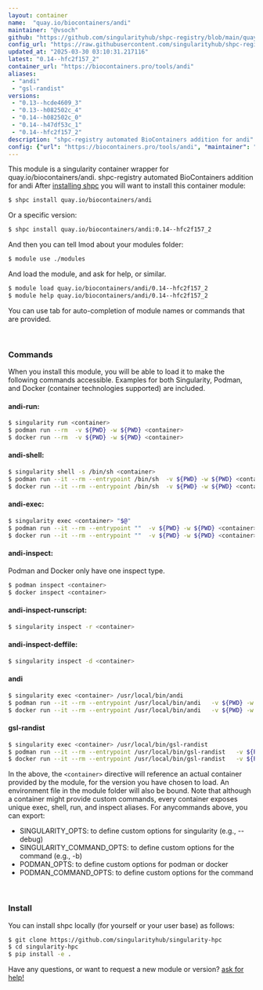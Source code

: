 ```yaml
---
layout: container
name:  "quay.io/biocontainers/andi"
maintainer: "@vsoch"
github: "https://github.com/singularityhub/shpc-registry/blob/main/quay.io/biocontainers/andi/container.yaml"
config_url: "https://raw.githubusercontent.com/singularityhub/shpc-registry/main/quay.io/biocontainers/andi/container.yaml"
updated_at: "2025-03-30 03:10:31.217116"
latest: "0.14--hfc2f157_2"
container_url: "https://biocontainers.pro/tools/andi"
aliases:
 - "andi"
 - "gsl-randist"
versions:
 - "0.13--hcde4609_3"
 - "0.13--h082502c_4"
 - "0.14--h082502c_0"
 - "0.14--h47df53c_1"
 - "0.14--hfc2f157_2"
description: "shpc-registry automated BioContainers addition for andi"
config: {"url": "https://biocontainers.pro/tools/andi", "maintainer": "@vsoch", "description": "shpc-registry automated BioContainers addition for andi", "latest": {"0.14--hfc2f157_2": "sha256:9770a8ea2ab0fb587345d161ea34f5c7ff99367f576d33c0db7e2ef7488b2f22"}, "tags": {"0.13--hcde4609_3": "sha256:281f7f10cd6af2eaa5055d61e95597085273a8c8952b94fc04e2d59c9d26d428", "0.13--h082502c_4": "sha256:a1e26a176a651eebc2ba2267e759a1cba2f5b22d34f9a7a2f28dd344bb1942a0", "0.14--h082502c_0": "sha256:789fce03d991fcd93122fc820eab76f2b674620a29a66b579fb1c5e3fc4cdfac", "0.14--h47df53c_1": "sha256:b726cc7b9f9fa82aa1639f2fb7ac9eabda328a64966e7589ad6111546077fba2", "0.14--hfc2f157_2": "sha256:9770a8ea2ab0fb587345d161ea34f5c7ff99367f576d33c0db7e2ef7488b2f22"}, "docker": "quay.io/biocontainers/andi", "aliases": {"andi": "/usr/local/bin/andi", "gsl-randist": "/usr/local/bin/gsl-randist"}}
---
```


This module is a singularity container wrapper for quay.io/biocontainers/andi.
shpc-registry automated BioContainers addition for andi
After [installing shpc](#install) you will want to install this container module:


```bash
$ shpc install quay.io/biocontainers/andi
```

Or a specific version:

```bash
$ shpc install quay.io/biocontainers/andi:0.14--hfc2f157_2
```

And then you can tell lmod about your modules folder:

```bash
$ module use ./modules
```

And load the module, and ask for help, or similar.

```bash
$ module load quay.io/biocontainers/andi/0.14--hfc2f157_2
$ module help quay.io/biocontainers/andi/0.14--hfc2f157_2
```

You can use tab for auto-completion of module names or commands that are provided.

<br>

### Commands

When you install this module, you will be able to load it to make the following commands accessible.
Examples for both Singularity, Podman, and Docker (container technologies supported) are included.

#### andi-run:

```bash
$ singularity run <container>
$ podman run --rm  -v ${PWD} -w ${PWD} <container>
$ docker run --rm  -v ${PWD} -w ${PWD} <container>
```

#### andi-shell:

```bash
$ singularity shell -s /bin/sh <container>
$ podman run --it --rm --entrypoint /bin/sh  -v ${PWD} -w ${PWD} <container>
$ docker run --it --rm --entrypoint /bin/sh  -v ${PWD} -w ${PWD} <container>
```

#### andi-exec:

```bash
$ singularity exec <container> "$@"
$ podman run --it --rm --entrypoint ""  -v ${PWD} -w ${PWD} <container> "$@"
$ docker run --it --rm --entrypoint ""  -v ${PWD} -w ${PWD} <container> "$@"
```

#### andi-inspect:

Podman and Docker only have one inspect type.

```bash
$ podman inspect <container>
$ docker inspect <container>
```

#### andi-inspect-runscript:

```bash
$ singularity inspect -r <container>
```

#### andi-inspect-deffile:

```bash
$ singularity inspect -d <container>
```


#### andi

```bash
$ singularity exec <container> /usr/local/bin/andi
$ podman run --it --rm --entrypoint /usr/local/bin/andi   -v ${PWD} -w ${PWD} <container> -c " $@"
$ docker run --it --rm --entrypoint /usr/local/bin/andi   -v ${PWD} -w ${PWD} <container> -c " $@"
```


#### gsl-randist

```bash
$ singularity exec <container> /usr/local/bin/gsl-randist
$ podman run --it --rm --entrypoint /usr/local/bin/gsl-randist   -v ${PWD} -w ${PWD} <container> -c " $@"
$ docker run --it --rm --entrypoint /usr/local/bin/gsl-randist   -v ${PWD} -w ${PWD} <container> -c " $@"
```



In the above, the `<container>` directive will reference an actual container provided
by the module, for the version you have chosen to load. An environment file in the
module folder will also be bound. Note that although a container
might provide custom commands, every container exposes unique exec, shell, run, and
inspect aliases. For anycommands above, you can export:

 - SINGULARITY_OPTS: to define custom options for singularity (e.g., --debug)
 - SINGULARITY_COMMAND_OPTS: to define custom options for the command (e.g., -b)
 - PODMAN_OPTS: to define custom options for podman or docker
 - PODMAN_COMMAND_OPTS: to define custom options for the command

<br>

### Install

You can install shpc locally (for yourself or your user base) as follows:

```bash
$ git clone https://github.com/singularityhub/singularity-hpc
$ cd singularity-hpc
$ pip install -e .
```

Have any questions, or want to request a new module or version? [ask for help!](https://github.com/singularityhub/singularity-hpc/issues)
